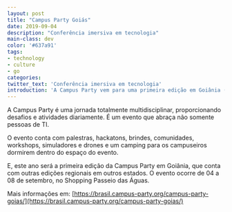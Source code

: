 ```yaml
---
layout: post
title: "Campus Party Goiás"
date: 2019-09-04
description: "Conferência imersiva em tecnologia"
main-class: dev
color: '#637a91'
tags:
- technology
- culture
- go
categories:
twitter_text: 'Conferência imersiva em tecnologia'
introduction: 'A Campus Party vem para uma primeira edição em Goiânia (GO) em mais um evento de imersão em cultura, tecnologia e inovação'
---
```


A Campus Party é uma jornada totalmente multidisciplinar, proporcionando desafios e atividades diariamente. É um evento que abraça não somente pessoas de TI.

O evento conta com palestras, hackatons, brindes, comunidades, workshops, simuladores e drones e um camping para os campuseiros dormirem dentro do espaço do evento.

E, este ano será a primeira edição da Campus Party em Goiânia, que conta com outras edições regionais em outros estados. O evento ocorre de 04 a 08 de setembro, no Shopping Passeio das Águas.


Mais informações em: [https://brasil.campus-party.org/campus-party-goias/](https://brasil.campus-party.org/campus-party-goias/)

